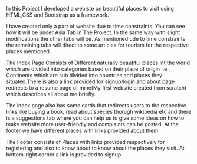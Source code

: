 In this Project I developed a webiste on beautiful places to visit using HTML,CSS and Bootstrap as a framework.

I have created only a part of website due to time constraints. You can see how it will
be under Asia Tab in The Project. In the same way with slight modifications the other
tabs will be. As mentioned ude to time constraints the remaining tabs will direct to 
some articles for tourism for the respective places mentioned.

The Index Page Consists of Different naturally beautiful places int the world which are divided into categories based on their place of origin
i.e., Continents which are sub divided into countries and places they situated.There is also a link provided for signup/login and about page
redirects to a resume page of mine(My first website created from scratch) which describes all about me briefly.

The index page also has some cards that redirects users to the respective links like buying a book, read about species thorugh wikipedia etc and there is 
a suggestions tab where you can help us to give some  ideas on how to make website more user-friendly and complaints can be posted. At the footer we have 
different places with links provided about them.

The Footer consists of Places with links provided respectively for registering and also to know about
to know about the places they  visit. At bottom-right corner a link is provided to signup.
